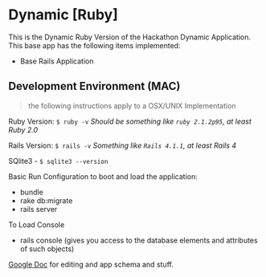 Dynamic [Ruby]
==========

This is the Dynamic Ruby Version of the Hackathon Dynamic Application. This base app has the following items implemented:

- Base Rails Application

Development Environment (MAC)
----------------------------

>the following instructions apply to a OSX/UNIX Implementation

Ruby Version: `$ ruby -v`
_Should be something like `ruby 2.1.2p95`, at least Ruby 2.0_

Rails Version: `$ rails -v`
_Something like `Rails 4.1.1`, at least Rails 4_

SQlite3 - `$ sqlite3 --version`

Basic Run Configuration to boot and load the application:

- bundle
- rake db:migrate
- rails server

To Load Console

 - rails console (gives you access to the database elements and attributes of such objects)

[Google Doc](https://docs.google.com/document/d/1b56ba0W-rl5w9EGljsLNwYqDjEBy4CMDUjBf5BWccWY/edit?usp=sharing) for editing and app schema and stuff. 

